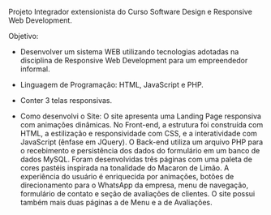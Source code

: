 Projeto Integrador extensionista do Curso Software Design e Responsive Web Development.

Objetivo:
- Desenvolver um sistema WEB utilizando tecnologias adotadas na disciplina de
Responsive Web Development para um empreendedor informal.
- Linguagem de Programação: HTML, JavaScript e PHP.
- Conter 3 telas responsivas.


- Como desenvolvi o Site:
O site apresenta uma Landing Page responsiva com animações dinâmicas. No Front-end, a
estrutura foi construída com HTML, a estilização e responsividade com CSS, e a interatividade
com JavaScript (ênfase em JQuery). O Back-end utiliza um arquivo PHP para o recebimento e
persistência dos dados do formulário em um banco de dados MySQL.
Foram desenvolvidas três páginas com uma paleta de cores pastéis inspirada na tonalidade
do Macaron de Limão. A experiência do usuário é enriquecida por animações, botões de
direcionamento para o WhatsApp da empresa, menu de navegação, formulário de contato e
seção de avaliações de clientes.
O site possui também mais duas páginas a de Menu e a de Avaliações.
